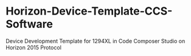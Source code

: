 # Horizon-Device-Template-CCS-Software
Device Development Template for 1294XL in Code Composer Studio on Horizon 2015 Protocol 
